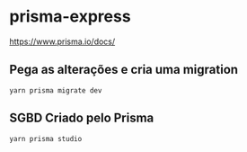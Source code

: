 # prisma-express

https://www.prisma.io/docs/

## Pega as alterações e cria uma migration
    yarn prisma migrate dev

## SGBD Criado pelo Prisma
    yarn prisma studio